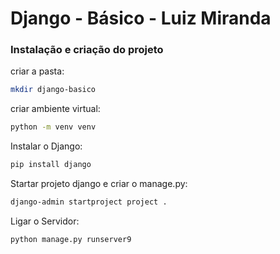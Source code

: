 # Django - Básico - Luiz Miranda

### Instalação e criação do projeto

criar a pasta:
```bash
mkdir django-basico
```
criar ambiente virtual:
```bash
python -m venv venv
```
Instalar o Django:
```bash
pip install django
```
Startar projeto django e criar o manage.py:
```bash
django-admin startproject project .
```
Ligar o Servidor:
```bash
python manage.py runserver9
```